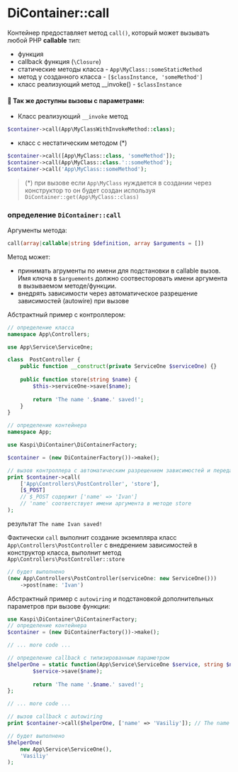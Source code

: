 # DiContainer::call

Контейнер предоставляет метод `call()`, который может вызывать любой PHP **callable** тип:

- функция
- callback функция (`\Closure`)
- статические методы класса - `App\MyClass::someStaticMethod`
- метод у созданного класса - `[$classInstance, 'someMethod']`
- класс реализующий метод __invoke() - `$classInstance`

#### 🔢 Так же доступны вызовы с параметрами:

- Класс реализующий `__invoke` метод
```php
$container->call(App\MyClassWithInvokeMethod::class);
```
- класс с нестатическим методом (*)
```php
$container->call([App\MyClass::class, 'someMethod']);
$container->call(App\MyClass::class.'::someMethod');
$container->call('App\MyClass::someMethod');
```

> (*) при вызове если `App\MyClass` нуждается в создании
> через конструктор то он будет создан используя `DiContainer::get(App\MyClass::class)`

### определение `DiContainer::call`

Аргументы метода:
```php
call(array|callable|string $definition, array $arguments = [])
```

Метод может:
- принимать агрументы по имени для подстановки в callable вызов. Имя ключа в `$arguements` должно соотвесторовать имени аргумента в вызываемом методе/функции.
- внедрять зависимости через автоматическое разрешение зависимостей (autowire) при вызове

Абстрактный пример с контроллером:
```php
// определение класса
namespace App\Controllers;

use App\Service\ServiceOne;

class  PostController {
    public function __construct(private ServiceOne $serviceOne) {}
    
    public function store(string $name) {
        $this->serviceOne->save($name);
        
        return 'The name '.$name.' saved!';
    }
}
```

```php
// определение контейнера
namespace App;

use Kaspi\DiContainer\DiContainerFactory;

$container = (new DiContainerFactory())->make();
```
```php
// вызов контроллера с автоматическим разрешением зависимостей и передачей аргументов
print $container->call(
    ['App\Controllers\PostController', 'store'],
    [$_POST]
    // $_POST содержит ['name' => 'Ivan']
    // 'name' соответствует имени аргумента в методе store
);
```
результат
`The name Ivan saved!`

Фактически `call` выполнит создание экземпляра класс `App\Controllers\PostController` с внедрением зависимостей в конструктор класса,
выполнит метод `App\Controllers\PostController::store`

```php
// будет выполнено
(new App\Controllers\PostController(serviceOne: new ServiceOne()))
    ->post(name: 'Ivan')
```

Абстрактный пример с `autowiring` и подстановкой дополнительных параметров при вызове функции:

```php
use Kaspi\DiContainer\DiContainerFactory;
// определение контейнера
$container = (new DiContainerFactory())->make();

// ... more code ...

// определение callback с типизированным параметром
$helperOne = static function(App\Service\ServiceOne $service, string $name) {
        $service->save($name);
        
        return 'The name '.$name.' saved!';
};

// ... more code ...

// вызов callback с autowiring
print $container->call($helperOne, ['name' => 'Vasiliy']); // The name Vasiliy saved! 
```


```php
// будет выполнено
$helperOne(
    new App\Service\ServiceOne(),
    'Vasiliy'
);
```
